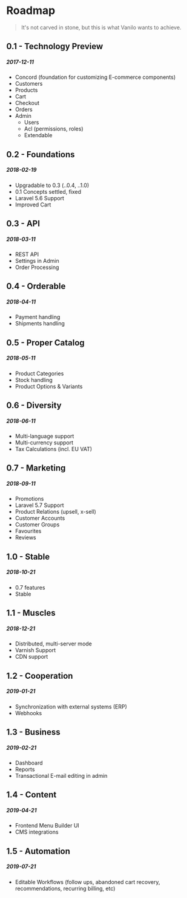 # Roadmap

> It's not carved in stone, but this is what Vanilo wants to achieve.

## 0.1 - Technology Preview
##### 2017-12-11

- Concord (foundation for customizing E-commerce components)
- Customers
- Products
- Cart
- Checkout
- Orders
- Admin
    - Users
    - Acl (permissions, roles)
    - Extendable

## 0.2 - Foundations
##### 2018-02-19

- Upgradable to 0.3 (..0.4, ..1.0)
- 0.1 Concepts settled, fixed
- Laravel 5.6 Support
- Improved Cart

## 0.3 - API
##### 2018-03-11

- REST API
- Settings in Admin
- Order Processing

## 0.4 - Orderable
##### 2018-04-11

- Payment handling
- Shipments handling

## 0.5 - Proper Catalog
##### 2018-05-11

- Product Categories
- Stock handling
- Product Options & Variants

## 0.6 - Diversity
##### 2018-06-11

- Multi-language support
- Multi-currency support
- Tax Calculations (incl. EU VAT)

## 0.7 - Marketing
##### 2018-09-11

- Promotions
- Laravel 5.7 Support
- Product Relations (upsell, x-sell)
- Customer Accounts
- Customer Groups
- Favourites
- Reviews

## 1.0 - Stable
##### 2018-10-21

- 0.7 features
- Stable

## 1.1 - Muscles
##### 2018-12-21

- Distributed, multi-server mode
- Varnish Support
- CDN support

## 1.2 - Cooperation
##### 2019-01-21

- Synchronization with external systems (ERP)
- Webhooks

## 1.3 - Business
##### 2019-02-21

- Dashboard
- Reports
- Transactional E-mail editing in admin

## 1.4 - Content
##### 2019-04-21

- Frontend Menu Builder UI
- CMS integrations

## 1.5 - Automation
##### 2019-07-21

- Editable Workflows (follow ups, abandoned cart recovery,
  recommendations, recurring billing, etc)
